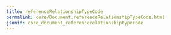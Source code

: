 ```yaml
---
title: referenceRelationshipTypeCode
permalink: core/Document.referenceRelationshipTypeCode.html
jsonid: core_document_referencerelationshiptypecode
---
```

